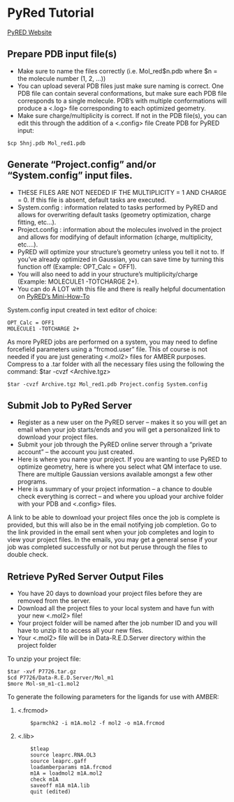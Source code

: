 # PyRed Tutorial
[PyRED Website](https://upjv.q4md-forcefieldtools.org/REDServer-Development/)

## Prepare PDB input file(s)
* Make sure to name the files correctly (i.e. Mol_red$n.pdb where $n = the molecule number (1, 2, …)) 
* You can upload several PDB files just make sure naming is correct. One PDB file can contain several conformations, but make sure each PDB file corresponds to a single molecule. PDB’s with multiple conformations will produce a <.log> file corresponding to each optimized geometry.
* Make sure charge/multiplicity is correct. If not in the PDB file(s), you can edit this through the addition of a <.config> file
Create PDB for PyRED input:
```
$cp 5hnj.pdb Mol_red1.pdb
```

## Generate “Project.config” and/or “System.config” input files. 
* THESE FILES ARE NOT NEEDED IF THE MULTIPLICITY = 1 AND CHARGE = 0. If this file is absent, default tasks are executed.
* System.config : information related to tasks performed by PyRED and allows for overwriting default tasks (geometry optimization, charge fitting, etc...).
* Project.config : information about the molecules involved in the project and allows for modifying of default information (charge, multiplicity, etc.…). 
* PyRED will optimize your structure’s geometry unless you tell it not to. If you’ve already optimized in Gaussian, you can save time by turning this function off (Example: OPT_Calc = OFF1).
* You will also need to add in your structure’s multiplicity/charge (Example: MOLECULE1 -TOTCHARGE 2+).
* You can do A LOT with this file and there is really helpful documentation on [PyRED’s Mini-How-To](https://upjv.q4md-forcefieldtools.org/Tutorial/Mini-HowTo-InputFiles.pdf)

System.config input created in text editor of choice:
```
OPT_Calc = OFF1
MOLECULE1 -TOTCHARGE 2+
```
As more PyRED jobs are performed on a system, you may need to define forcefield parameters using a “frcmod.user” file. This of course is not needed if you are just generating <.mol2> files for AMBER purposes. 
Compress to a .tar folder with all the necessary files using the following the command: $tar -cvzf <Archive.tgz> <files-you-want-to-compress>
```
$tar -cvzf Archive.tgz Mol_red1.pdb Project.config System.config
```
## Submit Job to PyRed Server
* Register as a new user on the PyRED server – makes it so you will get an email when your job starts/ends and you will get a personalized link to download your project files.
* Submit your job through the PyRED online server through a “private account” – the account you just created.
* Here is where you name your project. If you are wanting to use PyRED to optimize geometry, here is where you select what QM interface to use. There are multiple Gaussian versions available amongst a few other programs.
* Here is a summary of your project information – a chance to double check everything is correct – and where you upload your archive folder with your PDB and <.config> files.

A link to be able to download your project files once the job is complete is provided, but this will also be in the email notifying job completion.
Go to the link provided in the email sent when your job completes and login to view your project files. 
In the emails, you may get a general sense if your job was completed successfully or not but peruse through the files to double check.

## Retrieve PyRed Server Output Files
* You have 20 days to download your project files before they are removed from the server.
* Download all the project files to your local system and have fun with your new <.mol2> file!
* Your project folder will be named after the job number ID and you will have to unzip it to access all your new files.
* Your <.mol2> file will be in Data-R.E.D.Server directory within the project folder
    
To unzip your project file:
```
$tar -xvf P7726.tar.gz
$cd P7726/Data-R.E.D.Server/Mol_m1
$more Mol-sm_m1-c1.mol2
```

To generate the following parameters for the ligands for use with AMBER:
1. <.frcmod>
    ```
    	$parmchk2 -i m1A.mol2 -f mol2 -o m1A.frcmod
    ```
2. <.lib>
    ```
    	$tleap
    	source leaprc.RNA.OL3
    	source leaprc.gaff
    	loadamberparams m1A.frcmod
    	m1A = loadmol2 m1A.mol2
    	check m1A
    	saveoff m1A m1A.lib
    	quit (edited)
    ```
